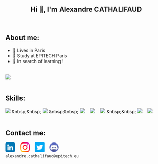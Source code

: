 <h2 align="center"> Hi 👋, I'm Alexandre CATHALIFAUD</h2>

<br>

## About me:
- 📌 Lives in Paris
- 🏫 Study at EPITECH Paris
- 🔎 In search of learning !

<br>


<a href="https://github.com/anuraghazra/github-readme-stats?">
  <img align="center" src="https://github-readme-stats.vercel.app/api?username=ChoKssa&show_icons=true&count_private=true&theme=radical" />
</a>  

<br>
<br>

## Skills:
  [<img width="30px" src="https://cdn.jsdelivr.net/gh/devicons/devicon/icons/c/c-original.svg" />](https://en.wikipedia.org/wiki/C_(programming_language))
  &nbsp;&nbsp;
  [<img width="30px" src="https://cdn.jsdelivr.net/gh/devicons/devicon/icons/python/python-original.svg" />](https://en.wikipedia.org/wiki/Python_(programming_language))
  &nbsp;&nbsp;
  [<img width="30px" src="https://cdn.jsdelivr.net/gh/devicons/devicon/icons/html5/html5-original.svg" />](https://en.wikipedia.org/wiki/HTML5)
  &nbsp;&nbsp;
  [<img width="30px" src="https://cdn.jsdelivr.net/gh/devicons/devicon/icons/css3/css3-original.svg" />](https://en.wikipedia.org/wiki/CSS)
  &nbsp;&nbsp;
  [<img width="30px" src="https://cdn.jsdelivr.net/gh/devicons/devicon/icons/bash/bash-original.svg"/>](https://en.wikipedia.org/wiki/Bash_(Unix_shell))
  &nbsp;&nbsp;
  [<img width="30px" src="https://cdn.jsdelivr.net/gh/devicons/devicon/icons/git/git-plain.svg" />](https://en.wikipedia.org/wiki/Git)
  &nbsp;&nbsp;
  [<img width="30px" src="https://cdn.jsdelivr.net/gh/devicons/devicon/icons/docker/docker-original.svg" />](https://en.wikipedia.org/wiki/Docker_(software))
<br>
<br>

## Contact me:

[<img width="30px" src="icons/linkedin.png">](https://www.linkedin.com/in/alexandre-cathalifaud/)
&nbsp;&nbsp;
[<img width="30px" src="icons/instagram.png">](https://www.instagram.com/alex1093100)
&nbsp;&nbsp;
[<img width="30px" src="icons/twitter.png">](https://twitter.com/ChoKssa)
&nbsp;&nbsp; 
[<img width="30px" src="icons/discorde.png">](https://discordapp.com/users/578652910640955422/)<br>
``` alexandre.cathalifaud@epitech.eu ```

